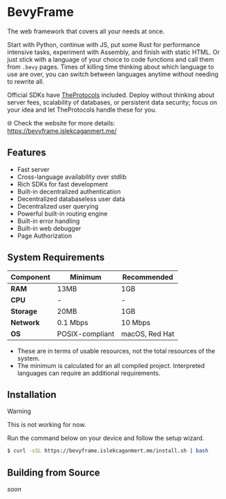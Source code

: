# BevyFrame

The web framework that covers all your needs at once.

Start with Python,
continue with JS,
put some Rust for performance intensive tasks,
experiment with Assembly,
and finish with static HTML.
Or just stick with a language of your choice to code functions
and call them from `.bevy` pages.
Times of killing time thinking about which language to use are over,
you can switch between languages anytime without needing to rewrite all.

Official SDKs have [TheProtocols](https://theprotocols.islekcaganmert.me) included.
Deploy without thinking about server fees, scalability of databases, or persistent data security;
focus on your idea and let TheProtocols handle these for you.

🌐 Check the website for more details: https://bevyframe.islekcaganmert.me/

## Features

- Fast server
- Cross-language availability over stdlib
- Rich SDKs for fast development
- Built-in decentralized authentication
- Decentralized databaseless user data
- Decentralized user querying
- Powerful built-in routing engine
- Built-in error handling
- Built-in web debugger
- Page Authorization

## System Requirements

| **Component** | **Minimum**     | **Recommended** |
|---------------|-----------------|-----------------|
| **RAM**       | 13MB            | 1GB             |
| **CPU**       | -               | -               |
| **Storage**   | 20MB            | 1GB             |
| **Network**   | 0.1 Mbps        | 10 Mbps         |
| **OS**        | POSIX-compliant | macOS, Red Hat  |

* These are in terms of usable resources, not the total resources of the system.
* The minimum is calculated for an all compiled project.
  Interpreted languages can require an additional requirements.

## Installation

> [!WARNING]
> This is not working for now.

Run the command below on your device and follow the setup wizard.

```bash
$ curl -sSL https://bevyframe.islekcaganmert.me/install.sh | bash
```

## Building from Source

*soon*